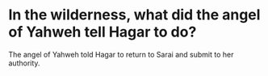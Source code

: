 # In the wilderness, what did the angel of Yahweh tell Hagar to do?

The angel of Yahweh told Hagar to return to Sarai and submit to her authority.
